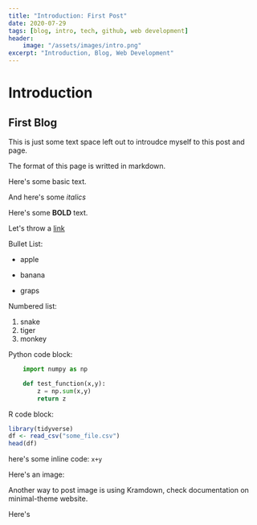 ```yaml
---
title: "Introduction: First Post"
date: 2020-07-29
tags: [blog, intro, tech, github, web development]
header:
    image: "/assets/images/intro.png"
excerpt: "Introduction, Blog, Web Development"
---
```


# Introduction

## First Blog

This is just some text space left out to introudce myself to this post and page.

The format of this page is writted in markdown.

Here's some basic text.

And here's some *italics*

Here's some **BOLD** text.

Let's throw a [link](https://github.com/mohdghazanfar)

Bullet List:
- apple
+ banana
- graps

Numbered list:
1. snake
2. tiger
3. monkey

Python code block:
```python
    import numpy as np

    def test_function(x,y):
        z = np.sum(x,y)
        return z
```

R code block:
```r
library(tidyverse)
df <- read_csv("some_file.csv")
head(df)
```

here's some inline code: `x+y`

Here's an image:
<img src="{{ site.url }}{{ site.baseurl }}/assets/images/kuwait_skyline.jpg" alt="">

Another way to post image is using Kramdown, check documentation on minimal-theme website.

Here's
